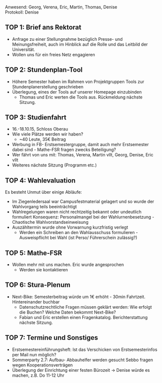 ---
---

Anwesend: Georg, Verena, Eric, Martin, Thomas, Denise  
Protokoll: Denise

## TOP 1: Brief ans Rektorat

- Anfrage zu einer Stellungnahme bezüglich Presse- und Meinungsfreiheit, auch im Hinblick auf die Rolle und das Leitbild der Universität.
- Wollen uns für ein freies Netz engagieren

## TOP 2: Stundenplan-Tool

- Höhere Semester haben im Rahmen von Projektgruppen Tools zur Stundenplanerstellung geschrieben
- Überlegung, eines der Tools auf unserer Homepage einzubinden
  - Thomas und Eric werten die Tools aus. Rückmeldung nächste Sitzung.

## TOP 3: Studienfahrt

- 16.-18.10.15, Schloss Oberau
- Wie viele Plätze werden wir haben?
  - ~40 Leute, 35€ Beitrag
- Werbung in FB- Erstsemestergruppe, damit auch mehr Erstsemester dabei sind - Mathe-FSR fragen zwecks Beteiligung?
- Wer fährt von uns mit:
  Thomas, Verena, Martin vllt, Georg, Denise, Eric vllt
- Weiteres nächste Sitzung (Programm etc.)

## TOP 4: Wahlevaluation

Es besteht Unmut über einige Abläufe:

- Im Ziegenledersaal war Campusfestmaterial gelagert und so wurde der Wahlvorgang teils
  beeinträchtigt
- Wahlregelungen waren nicht rechtzeitig bekannt oder undeutlich formuliert
  Konsequenz: Personalmangel bei der Wahlurnenbesetzung - Chaotische Wahlvorstandseinweisung
- Auszähltermin wurde ohne Vorwarnung kurzfristig verlegt
  - Werden ein Schreiben an den Wahlausschuss formulieren - Ausweispflicht bei Wahl (ist Perso/ Führerschein zulässig?)

## TOP 5: Mathe-FSR

- Wollen mehr mit uns machen. Eric wurde angesprochen
  - Werden sie kontaktieren

## TOP 6: Stura-Plenum

- Next-Bike: Semesterbeitrag würde um 1€ erhöht - 30min Fahrtzeit. Hintereinander buchbar
  - Datenschutzrechtliche Fragen müssen geklärt werden: Wie erfolgt die Buchen? Welche Daten bekommt Next-Bike?
  - Fabian und Eric erstellen einen Fragenkatalog. Berichterstattung nächste Sitzung.

## TOP 7: Termine und Sonstiges

- Erstsemestereinführungsheft: Ist das Verschicken von Erstsemesterinfos per Mail nun möglich?
- Sommerparty 2.7:
  Aufbau- Abbauhelfer werden gesucht Sebbo fragen wegen Kooperationsverträgen
- Überlegung der Einrichtung einer festen Bürozeit → Denise würde es machen, z.B. Do 11-12 Uhr
